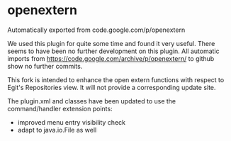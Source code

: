 # openextern
Automatically exported from code.google.com/p/openextern

We used this plugin for quite some time and found it very useful.
There seems to have been no further development on this plugin.
All automatic imports from https://code.google.com/archive/p/openextern/ to github show no further commits.

This fork is intended to enhance the open extern functions with respect to Egit's Repositories view.
It will not provide a corresponding update site.

The plugin.xml and classes have been updated to use the command/handler extension points:

* improved menu entry visibility check
* adapt to java.io.File as well